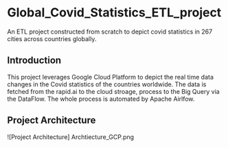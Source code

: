 # Global_Covid_Statistics_ETL_project
An ETL project constructed from scratch to depict covid statistics in 267 cities across countries globally.

## Introduction
This project leverages Google Cloud Platform to depict the real time data changes in the Covid statistics of the countries worldwide. The data is fetched from the rapid.ai to the cloud stroage, process to the Big Query via the DataFlow. The whole process is automated by Apache Airlfow.

## Project Architecture
![Project Architecture] Archtiecture_GCP.png

